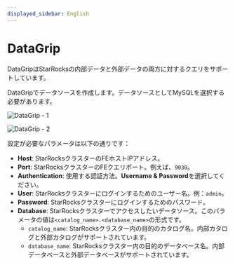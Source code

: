 ```yaml
---
displayed_sidebar: English
---
```


# DataGrip

DataGripはStarRocksの内部データと外部データの両方に対するクエリをサポートしています。

DataGripでデータソースを作成します。データソースとしてMySQLを選択する必要があります。

![DataGrip - 1](../../assets/BI_datagrip_1.png)

![DataGrip - 2](../../assets/BI_datagrip_2.png)

設定が必要なパラメータは以下の通りです：

- **Host**: StarRocksクラスターのFEホストIPアドレス。
- **Port**: StarRocksクラスターのFEクエリポート。例えば、`9030`。
- **Authentication**: 使用する認証方法。**Username & Password**を選択してください。
- **User**: StarRocksクラスターにログインするためのユーザー名。例：`admin`。
- **Password**: StarRocksクラスターにログインするためのパスワード。
- **Database**: StarRocksクラスターでアクセスしたいデータソース。このパラメータの値は`<catalog_name>.<database_name>`の形式です。
  - `catalog_name`: StarRocksクラスター内の目的のカタログ名。内部カタログと外部カタログがサポートされています。
  - `database_name`: StarRocksクラスター内の目的のデータベース名。内部データベースと外部データベースがサポートされています。
